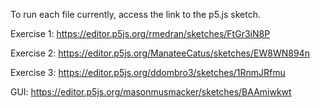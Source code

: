 To run each file currently, access the link to the p5.js sketch.

Exercise 1:
https://editor.p5js.org/rmedran/sketches/FtGr3iN8P

Exercise 2:
https://editor.p5js.org/ManateeCatus/sketches/EW8WN894n

Exercise 3:
https://editor.p5js.org/ddombro3/sketches/1RnmJRfmu

GUI:
https://editor.p5js.org/masonmusmacker/sketches/BAAmiwkwt

